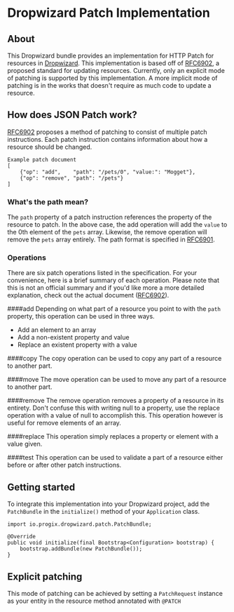 Dropwizard Patch Implementation
================

About
-----
This Dropwizard bundle provides an implementation for HTTP Patch for resources in [Dropwizard](dropwizard.github.io). This implementation is based off of
[RFC6902](https://tools.ietf.org/html/rfc6902), a proposed standard for updating resources. Currently, only an explicit mode of patching is supported
by this implementation. A more implicit mode of patching is in the works that doesn't require as much code to update a resource.

How does JSON Patch work?
-------------------------
[RFC6902](https://tools.ietf.org/html/rfc6902) proposes a method of patching to consist of multiple patch instructions. Each patch instruction
contains information about how a resource should be changed.

    Example patch document
    [
        {"op": "add",    "path": "/pets/0", "value:": "Mogget"},
        {"op": "remove", "path": "/pets"}
    ]

### What's the path mean?
The `path` property of a patch instruction references the property of the resource to patch. In the above case, the add operation will add the `value`
to the 0th element of the `pets` array. Likewise, the remove operation will remove the `pets` array entirely. The path format is specified in
[RFC6901](https://tools.ietf.org/html/rfc6901).

### Operations
There are six patch operations listed in the specification. For your convenience, here is a brief summary of each operation. Please note that this is
not an official summary and if you'd like more a more detailed explanation, check out the actual document ([RFC6902](https://tools.ietf.org/html/rfc6902)).

####add
Depending on what part of a resource you point to with the `path` property, this operation can be used in three ways.

- Add an element to an array
- Add a non-existent property and value
- Replace an existent property with a value

####copy
The copy operation can be used to copy any part of a resource to another part.

####move
The move operation can be used to move any part of a resource to another part.

####remove
The remove operation removes a property of a resource in its entirety. Don't confuse this with writing null to a property, use the replace
operation with a value of null to accomplish this. This operation however is useful for remove elements of an array.

####replace
This operation simply replaces a property or element with a value given.

####test
This operation can be used to validate a part of a resource either before or after other patch instructions.

Getting started
---------------
To integrate this implementation into your Dropwizard project, add the `PatchBundle` in the `initialize()` method of your `Application` class.

    import io.progix.dropwizard.patch.PatchBundle;

    @Override
    public void initialize(final Bootstrap<Configuration> bootstrap) {
        bootstrap.addBundle(new PatchBundle());
    }

Explicit patching
-----------------
This mode of patching can be achieved by setting a `PatchRequest` instance as your entity in the resource method annotated with `@PATCH`